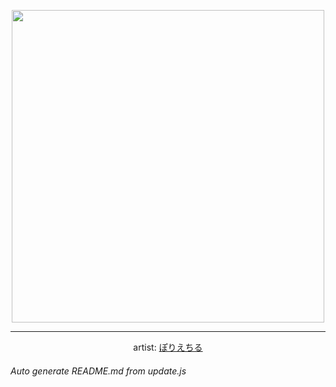 
<p align="center">
  <img width="500" src="https://nekos.best/api/v2/neko/0761.png">
  <hr/>
  <center>
    artist: <a href="https://www.pixiv.net/en/artworks/96140132">ぽりえちる</a>
  </center>
</p>


###### Auto generate README.md from update.js


